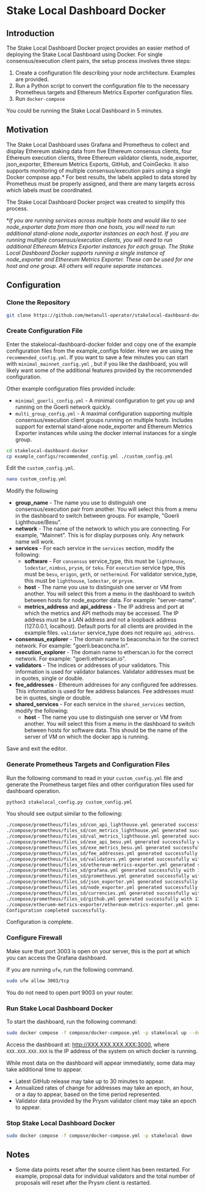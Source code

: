 # Stake Local Dashboard Docker

## Introduction

The Stake Local Dashboard Docker project provides an easier method of deploying the Stake Local Dashboard using Docker. For single consensus/execution client pairs, the setup process involves three steps:

1. Create a configuration file describing your node architecture. Examples are provided.
2. Run a Python script to convert the configuration file to the necessary Prometheus targets and Ethereum Metrics Exporter configuration files.
3. Run `docker-compose`

You could be running the Stake Local Dashboard in 5 minutes.

## Motivation

The Stake Local Dashboard uses Grafana and Prometheus to collect and display Ethereum staking data from five Ethereum consensus clients, four Ethereum execution clients, three Ethereum validator clients, node_exporter, json_exporter, Ethereum Metrics Exports, GitHub, and CoinGecko. It also supports monitoring of multiple consensus/execution pairs using a single Docker compose app.* For best results, the labels applied to data stored by Prometheus must be properly assigned, and there are many targets across which labels must be coordinated.

The Stake Local Dashboard Docker project was created to simplify this process.

**If you are running services across multiple hosts and would like to see node_exporter data from more than one hosts, you will need to run additional stand-alone node_exporter instances on each host. If you are running multiple consensus/execution clients, you will need to run additional Ethereum Metrics Exporter instances for each group. The Stake Local Dashboard Docker supports running a single instance of node_exporter and Ethereum Metrics Exporter. These can be used for one host and one group. All others will require separate instances.*

## Configuration

### Clone the Repository

```bash
git clone https://github.com/metanull-operator/stakelocal-dashboard-docker
```

### Create Configuration File

Enter the stakelocal-dashboard-docker folder and copy one of the example configuration files from the example_configs folder. Here we are using the `recommended_config.yml`. If you want to save a few minutes you can start with `minimal_mainnet_config.yml` , but if you like the dashboard, you will likely want some of the additional features provided by the recommended configuration.

Other example configuration files provided include:

- `minimal_goerli_config.yml` - A minimal configuration to get you up and running on the Goerli network quickly.
- `multi_group_config.yml` - A maximal configuration supporting multiple consensus/execution client groups running on multiple hosts. Includes support for external stand-alone node_exporter and Ethereum Metrics Exporter instances while using the docker internal instances for a single group.

```bash
cd stakelocal-dashboard-docker
cp example_configs/recommended_config.yml ./custom_config.yml
```

Edit the `custom_config.yml`.

```bash
nano custom_config.yml
```

Modify the following

- **group_name** - The name you use to distinguish one consensus/execution pair from another. You will select this from a menu in the dashboard to switch between groups. For example, "Goerli Lighthouse/Besu".
- **network** - The name of the network to which you are connecting. For example, "Mainnet". This is for display purposes only. Any network name will work.
- **services** - For each service in the `services` section, modify the following:
  - **software** - For `consensus` service_type, this must be `lighthouse`, `lodestar`, `nimbus`, `prysm`, or `teku`. For `execution` service type, this must be `besu`, `erigon`, `geth`, or `nethermind`. For validator service_type, this must be  `lighthouse`, `lodestar`, or `prysm`.
  - **host** - The name you use to distinguish one server or VM from another. You will select this from a menu in the dashboard to switch between hosts for node_exporter data. For example: "server-name".
  - **metrics_address** and **api_address** - The IP address and port at which the metrics and API methods may be accessed. The IP address must be a LAN address and not a loopback address (127.0.0.1, localhost). Default ports for all clients are provided in the example files. `validator` service_type does not require `api_address`.
- **consensus_explorer** - The domain name to beaconcha.in for the correct network. For example: "goerli.beaconcha.in".
- **execution_explorer** - The domain name to etherscan.io for the correct network. For example: "goerli.etherscan.io".
- **validators** - The indices or addresses of your validators. This information is used for validator balances. Validator addresses must be in quotes, single or double.
- **fee_addresses** - Ethereum addresses for any configured fee addresses. This information is used for fee address balances. Fee addresses must be in quotes, single or double.
- **shared_services** - For each service in the `shared_services` section, modify the following:
  - **host** - The name you use to distinguish one server or VM from another. You will select this from a menu in the dashboard to switch between hosts for software data. This should be the name of the server of VM on which the docker app is running.

Save and exit the editor.

### Generate Prometheus Targets and Configuration Files

Run the following command to read in your `custom_config.yml` file and generate the Prometheus target files and other configuration files used for dashboard operation.

```bash
python3 stakelocal_config.py custom_config.yml
```

You should see output similar to the following:

```bash
./compose/prometheus/files_sd/con_api_lighthouse.yml generated successfully with 1 entries.
./compose/prometheus/files_sd/con_metrics_lighthouse.yml generated successfully with 1 entries.
./compose/prometheus/files_sd/val_metrics_lighthouse.yml generated successfully with 1 entries.
./compose/prometheus/files_sd/exe_api_besu.yml generated successfully with 1 entries.
./compose/prometheus/files_sd/exe_metrics_besu.yml generated successfully with 1 entries.
./compose/prometheus/files_sd/fee_addresses.yml generated successfully with 1 entries.
./compose/prometheus/files_sd/validators.yml generated successfully with 1 entries.
./compose/prometheus/files_sd/ethereum-metrics-exporter.yml generated successfully with 1 entries.
./compose/prometheus/files_sd/grafana.yml generated successfully with 1 entries.
./compose/prometheus/files_sd/prometheus.yml generated successfully with 1 entries.
./compose/prometheus/files_sd/json_exporter.yml generated successfully with 1 entries.
./compose/prometheus/files_sd/node_exporter.yml generated successfully with 1 entries.
./compose/prometheus/files_sd/currencies.yml generated successfully with 1 entries.
./compose/prometheus/files_sd/github.yml generated successfully with 17 entries.
./compose/etheruem-metrics-exporter/ethereum-metrics-exporter.yml generated successfully with 1 entries.
Configuration completed successfully.
```

Configuration is complete.

### Configure Firewall

Make sure that port 3003 is open on your server, this is the port at which you can access the Grafana dashboard. 

If you are running `ufw`, run the following command.

```bash
sudo ufw allow 3003/tcp
```

You do not need to open port 9003 on your router.

### Run Stake Local Dashboard Docker

To start the dashboard, run the following command:

```bash
sudo docker compose -f compose/docker-compose.yml -p stakelocal up --detach
```

Access the dashboard at: http://XXX.XXX.XXX.XXX:3000, where `XXX.XXX.XXX.XXX` is the IP address of the system on which docker is running.

While most data on the dashboard will appear immediately, some data may take additional time to appear.

- Latest GitHub release may take up to 30 minutes to appear.
- Annualized rates of change for addresses may take an epoch, an hour, or
  a day to appear, based on the time period represented.
- Validator data provided by the Prysm validator client may take an epoch to
  appear.

### Stop Stake Local Dashboard Docker

```bash
sudo docker compose -f compose/docker-compose.yml -p stakelocal down
```

## Notes

- Some data points reset after the source client has been restarted. For example, proposal data for individual validators and the total number of proposals will reset after the Prysm client is restarted.
